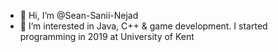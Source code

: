 - 👋 Hi, I’m @Sean-Sanii-Nejad
- 👀 I’m interested in Java, C++ & game development. I started programming in 2019 at University of Kent
  

<!---
Sean-Sanii-Nejad/Sean-Sanii-Nejad is a ✨ special ✨ repository because its `README.md` (this file) appears on your GitHub profile.
You can click the Preview link to take a look at your changes.
--->
